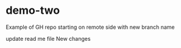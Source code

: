 # demo-two
Example of GH repo starting on remote side with new branch name
 

update read me file
New changes